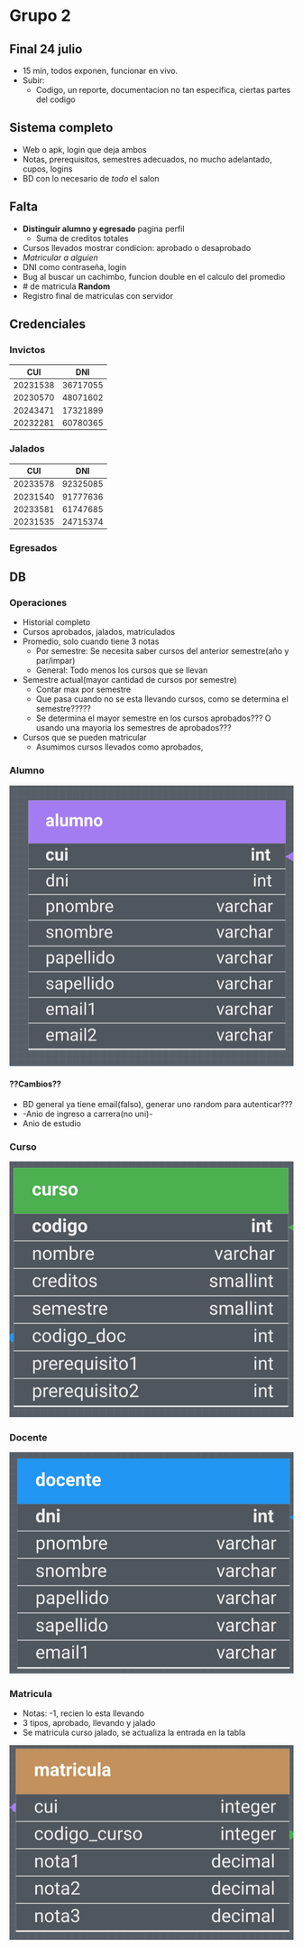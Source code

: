 # Grupo 2

## Final 24 julio

- 15 min, todos exponen, funcionar en vivo.
- Subir:
  - Codigo, un reporte, documentacion no tan especifica, ciertas partes del codigo

## Sistema completo

- Web o apk, login que deja ambos
- Notas, prerequisitos, semestres adecuados, no mucho adelantado, cupos, logins
- BD con lo necesario de $todo$ el salon

## Falta

- **Distinguir alumno y egresado** pagina perfil
  - Suma de creditos totales
- Cursos llevados mostrar condicion: aprobado o desaprobado
- *Matricular a alguien*
- DNI como contraseña, login
- Bug al buscar un cachimbo, funcion double en el calculo del promedio
- \# de matricula **Random**
- Registro final de matriculas con servidor

## Credenciales

### Invictos

| CUI      | DNI      |
| -------- | -------- |
| 20231538 | 36717055 |
| 20230570 | 48071602 |
| 20243471 | 17321899 |
| 20232281 | 60780365 |

### Jalados

| CUI      | DNI      |
| -------- | -------- |
| 20233578 | 92325085 |
| 20231540 | 91777636 |
| 20233581 | 61747685 |
| 20231535 | 24715374 |

### Egresados

## DB

### Operaciones

- Historial completo
- Cursos aprobados, jalados, matriculados
- Promedio, solo cuando tiene 3 notas
  - Por semestre: Se necesita saber cursos del anterior semestre(año y par/impar)
  - General: Todo menos los cursos que se llevan
- Semestre actual(mayor cantidad de cursos por semestre)
  - Contar max por semestre
  - Que pasa cuando no se esta llevando cursos, como se determina el semestre?????
  - Se determina el mayor semestre en los cursos aprobados??? O usando una mayoria los semestres de aprobados???
- Cursos que se pueden matricular
  - Asumimos cursos llevados como aprobados,

### Alumno

![alumno](assets/alumno.png)

#### ??Cambios??

- BD general ya tiene email(falso), generar uno random para autenticar???
- -Anio de ingreso a carrera(no uni)-
- Anio de estudio

### Curso

![curso](assets/curso.png)

### Docente

![docente](assets/docente.png)

### Matricula

- Notas: -1, recien lo esta llevando
- 3 tipos, aprobado, llevando y jalado
- Se matricula curso jalado, se actualiza la entrada en la tabla

![matricula](assets/matricula.png)
